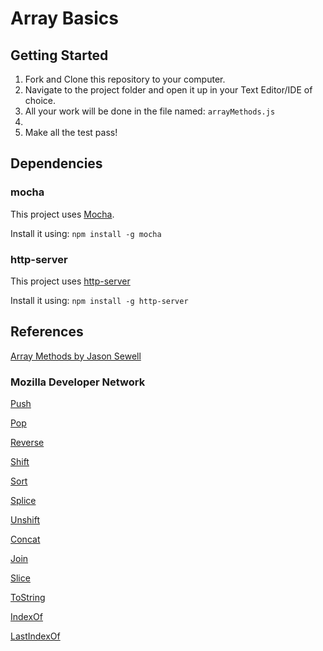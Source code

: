 # Array Basics



## Getting Started
1. Fork and Clone this repository to your computer.
1. Navigate to the project folder and open it up in your Text Editor/IDE of choice.
1. All your work will be done in the file named: `arrayMethods.js`
1.
1. Make all the test pass!

## Dependencies

### mocha
This project uses [Mocha](http://mochajs.org/).

Install it using: `npm install -g mocha`

### http-server
This project uses [http-server](https://github.com/indexzero/http-server)

Install it using: `npm install -g http-server`

## References
[Array Methods by Jason Sewell](http://slides.com/jasonsewell/h-ooa-rray)

### Mozilla Developer Network
[Push](https://developer.mozilla.org/en-US/docs/Web/JavaScript/Reference/Global_Objects/Array/push)

[Pop](https://developer.mozilla.org/en-US/docs/Web/JavaScript/Reference/Global_Objects/Array/pop)

[Reverse](https://developer.mozilla.org/en-US/docs/Web/JavaScript/Reference/Global_Objects/Array/reverse)

[Shift](https://developer.mozilla.org/en-US/docs/Web/JavaScript/Reference/Global_Objects/Array/shift)

[Sort](https://developer.mozilla.org/en-US/docs/Web/JavaScript/Reference/Global_Objects/Array/sort)

[Splice](https://developer.mozilla.org/en-US/docs/Web/JavaScript/Reference/Global_Objects/Array/splice)

[Unshift](https://developer.mozilla.org/en-US/docs/Web/JavaScript/Reference/Global_Objects/Array/unshift)

[Concat](https://developer.mozilla.org/en-US/docs/Web/JavaScript/Reference/Global_Objects/Array/concat)

[Join](https://developer.mozilla.org/en-US/docs/Web/JavaScript/Reference/Global_Objects/Array/join)

[Slice](https://developer.mozilla.org/en-US/docs/Web/JavaScript/Reference/Global_Objects/Array/slice)

[ToString](https://developer.mozilla.org/en-US/docs/Web/JavaScript/Reference/Global_Objects/Array/toString)

[IndexOf](https://developer.mozilla.org/en-US/docs/Web/JavaScript/Reference/Global_Objects/Array/indexOf)

[LastIndexOf](https://developer.mozilla.org/en-US/docs/Web/JavaScript/Reference/Global_Objects/String/lastIndexOf)